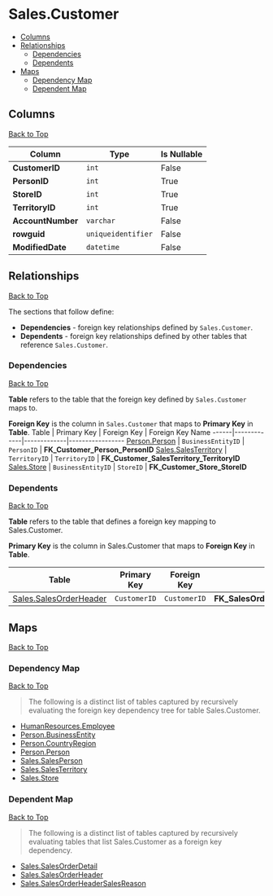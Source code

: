 # Sales.Customer

* [Columns](#columns)
* [Relationships](#relationships)
    * [Dependencies](#dependencies)
    * [Dependents](#dependents)
* [Maps](#maps)
    * [Dependency Map](#dependency-map)
    * [Dependent Map](#dependent-map)

## Columns
[Back to Top](#salescustomer)

Column | Type | Is Nullable
-------|------|------------
**CustomerID** | `int` | False
**PersonID** | `int` | True
**StoreID** | `int` | True
**TerritoryID** | `int` | True
**AccountNumber** | `varchar` | False
**rowguid** | `uniqueidentifier` | False
**ModifiedDate** | `datetime` | False

## Relationships
[Back to Top](#salescustomer)


The sections that follow define:
* **Dependencies** - foreign key relationships defined by `Sales.Customer`.
* **Dependents** - foreign key relationships defined by other tables that reference `Sales.Customer`.

### Dependencies
[Back to Top](#salescustomer)


**Table** refers to the table that the foreign key defined by `Sales.Customer` maps to.

**Foreign Key** is the column in `Sales.Customer` that maps to **Primary Key** in **Table**.
Table | Primary Key | Foreign Key | Foreign Key Name
------|-------------|-------------|-----------------
[Person.Person](../Person/Person.md) | `BusinessEntityID` | `PersonID` | **FK_Customer_Person_PersonID**
[Sales.SalesTerritory](./SalesTerritory.md) | `TerritoryID` | `TerritoryID` | **FK_Customer_SalesTerritory_TerritoryID**
[Sales.Store](./Store.md) | `BusinessEntityID` | `StoreID` | **FK_Customer_Store_StoreID**

### Dependents
[Back to Top](#salescustomer)

**Table** refers to the table that defines a foreign key mapping to Sales.Customer.

**Primary Key** is the column in Sales.Customer that maps to **Foreign Key** in **Table**.

Table | Primary Key | Foreign Key | Foreign Key Name
------|-------------|-------------|-----------------
[Sales.SalesOrderHeader](./SalesOrderHeader.md) | `CustomerID` | `CustomerID` | **FK_SalesOrderHeader_Customer_CustomerID**

## Maps
[Back to Top](#salescustomer)

### Dependency Map
[Back to Top](#salescustomer)

> The following is a distinct list of tables captured by recursively evaluating the foreign key dependency tree for table Sales.Customer.

* [HumanResources.Employee](../HumanResources/Employee.md)
* [Person.BusinessEntity](../Person/BusinessEntity.md)
* [Person.CountryRegion](../Person/CountryRegion.md)
* [Person.Person](../Person/Person.md)
* [Sales.SalesPerson](./SalesPerson.md)
* [Sales.SalesTerritory](./SalesTerritory.md)
* [Sales.Store](./Store.md)

### Dependent Map
[Back to Top](#salescustomer)

> The following is a distinct list of tables captured by recursively evaluating tables that list Sales.Customer as a foreign key dependency.

* [Sales.SalesOrderDetail](./SalesOrderDetail.md)
* [Sales.SalesOrderHeader](./SalesOrderHeader.md)
* [Sales.SalesOrderHeaderSalesReason](./SalesOrderHeaderSalesReason.md)

